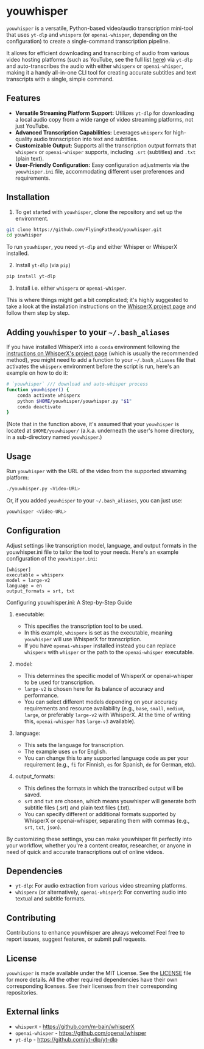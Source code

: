 # youwhisper
`youwhisper` is a versatile, Python-based video/audio transcription mini-tool that uses `yt-dlp` and `whisperx` (or `openai-whisper`, depending on the configuration) to create a single-command transcription pipeline. 

It allows for efficient downloading and transcribing of audio from various video hosting platforms (such as YouTube, see the full list [here](https://github.com/yt-dlp/yt-dlp/blob/master/supportedsites.md#:~:text=URL%3A%20https%3A%2F%2Fgithub.com%2Fyt)) via `yt-dlp` and auto-transcribes the audio with either `whisperx` or `openai-whisper`, making it a handy all-in-one CLI tool for creating accurate subtitles and text transcripts with a single, simple command.

## Features

- **Versatile Streaming Platform Support:** Utilizes `yt-dlp` for downloading a local audio copy from a wide range of video streaming platforms, not just YouTube.
- **Advanced Transcription Capabilities:** Leverages `whisperx` for high-quality audio transcription into text and subtitles.
- **Customizable Output:** Supports all the transcription output formats that `whisperx` or `openai-whisper` supports, including `.srt` (subtitles) and `.txt` (plain text).
- **User-Friendly Configuration:** Easy configuration adjustments via the `youwhisper.ini` file, accommodating different user preferences and requirements.

## Installation

1. To get started with `youwhisper`, clone the repository and set up the environment.
```bash
git clone https://github.com/FlyingFathead/youwhisper.git
cd youwhisper
```

To run `youwhisper`, you need `yt-dlp` and either Whisper or WhisperX installed.

2. Install `yt-dlp` (via `pip`)
```bash
pip install yt-dlp
```

3. Install i.e. either `whisperx` or `openai-whisper`.

This is where things might get a bit complicated; it's highly suggested to take a look at the installation instructions on the [WhisperX project page](https://github.com/m-bain/whisperX#setup-%EF%B8%8F) and follow them step by step.

## Adding `youwhisper` to your `~/.bash_aliases`

If you have installed WhisperX into a `conda` environment following the [instructions on WhisperX's project page](https://github.com/m-bain/whisperX) (which is usually the recommended method), you might need to add a function to your `~/.bash_aliases` file that activates the `whisperx` environment before the script is run, here's an example on how to do it:

```bash
# `youwhisper` /// download and auto-whisper process
function youwhisper() {
    conda activate whisperx
    python $HOME/youwhisper/youwhisper.py "$1"
    conda deactivate
}
```
(Note that in the function above, it's assumed that your `youwhisper` is located at `$HOME/youwhisper/` (a.k.a. underneath the user's home directory, in a sub-directory named `youwhisper`.)

## Usage

Run `youwhisper` with the URL of the video from the supported streaming platform:
```bash
./youwhisper.py <Video-URL>
```

Or, if you added `youwhisper` to your `~/.bash_aliases`, you can just use:

```bash
youwhisper <Video-URL>
```

## Configuration

Adjust settings like transcription model, language, and output formats in the youwhisper.ini file to tailor the tool to your needs. Here's an example configuration of the `youwhisper.ini`:

```
[whisper]
executable = whisperx
model = large-v2
language = en
output_formats = srt, txt
```
Configuring youwhisper.ini: A Step-by-Step Guide

1. executable:

    - This specifies the transcription tool to be used.
    - In this example, `whisperx` is set as the executable, meaning `youwhisper` will use WhisperX for transcription.
    - If you have `openai-whisper` installed instead you can replace `whisperx` with `whisper` or the path to the `openai-whisper` executable.

2. model:

    - This determines the specific model of WhisperX or openai-whisper to be used for transcription.
    - `large-v2` is chosen here for its balance of accuracy and performance.
    - You can select different models depending on your accuracy requirements and resource availability (e.g., `base`, `small`, `medium`, `large`, or preferably `large-v2` with WhisperX. At the time of writing this, `openai-whisper` has `large-v3` available).

3. language:

    - This sets the language for transcription.
    - The example uses `en` for English.
    - You can change this to any supported language code as per your requirement (e.g., `fi` for Finnish, `es` for Spanish, `de` for German, etc).

4. output_formats:

    - This defines the formats in which the transcribed output will be saved.
    - `srt` and `txt` are chosen, which means youwhisper will generate both subtitle files (.srt) and plain text files (.txt).
    - You can specify different or additional formats supported by WhisperX or openai-whisper, separating them with commas (e.g., `srt`, `txt`, `json`).

By customizing these settings, you can make youwhisper fit perfectly into your workflow, whether you're a content creator, researcher, or anyone in need of quick and accurate transcriptions out of online videos.

## Dependencies

- `yt-dlp`: For audio extraction from various video streaming platforms.
- `whisperx` (or alternatively, `openai-whisper`): For converting audio into textual and subtitle formats.

## Contributing

Contributions to enhance youwhisper are always welcome! Feel free to report issues, suggest features, or submit pull requests.

## License

`youwhisper` is made available under the MIT License. See the [LICENSE](LICENSE) file for more details.
All the other required dependencies have their own corresponding licenses. See their licenses from their corresponding repositories.

## External links

- `whisperX` - https://github.com/m-bain/whisperX
- `openai-whisper` - https://github.com/openai/whisper
- `yt-dlp` - https://github.com/yt-dlp/yt-dlp
